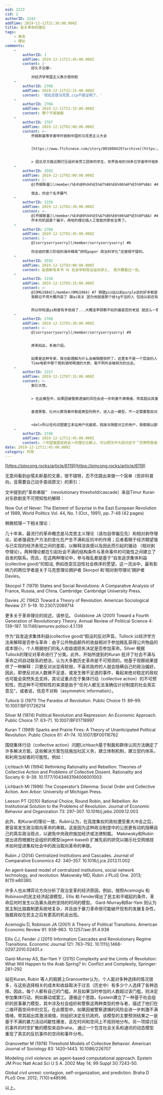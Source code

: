 ```yaml
---
aid: 2223
cid: 2
authorID: 2243
addTime: 2019-12-11T21:30:00.000Z
title: 有关革命的理论
tags:
    - 革命
    - 理论
comments:
    -
        authorID: 1
        addTime: 2019-12-11T21:45:00.000Z
        content: |-
            好久不见哪~

            对经济学帝国主义表示很欣慰
    -
        authorID: 2766
        addTime: 2019-12-11T22:15:00.000Z
        content: '现在还提马克思,ccp不是证明了，'
    -
        authorID: 2766
        addTime: 2019-12-11T22:15:00.000Z
        content: 哪个不是独裁
    -
        authorID: 2767
        addTime: 2019-12-12T02:00:00.000Z
        content: >-
            乔姆斯基等学者呼吁抵制中国的马克思主义大会


            [https://www.ftchinese.com/story/001080429?archive](https://www.ftchinese.com/story/001080429?archive=)


            > 因北京方面近期打压组织亲劳工团体的学生，世界各地的30多位学者呼吁抵制在中国举行的世界马克思主义大会。
    -
        authorID: 2592
        addTime: 2019-12-12T02:00:00.000Z
        content: |-
            @[乔姆斯基](/member/%E4%B9%94%E5%A7%86%E6%96%AF%E5%9F%BA) #4

            我去，你这个名字霸气
    -
        authorID: 2156
        addTime: 2019-12-12T02:30:00.000Z
        content: >-
            @[乔姆斯基](/member/%E4%B9%94%E5%A7%86%E6%96%AF%E5%9F%BA) #4
            乔木司机就是个骗子。用他的理论搞人工智能的那些全黑了。
    -
        authorID: 2768
        addTime: 2019-12-12T02:45:00.000Z
        content: |-
            @[sorrysorrysorry](/member/sorrysorrysorry) #6

            你总结的第三阶段的海外精英“研究paper 政治科学化”还是很不错的。
    -
        authorID: 2592
        addTime: 2019-12-12T03:00:00.000Z
        content: 赵鼎新有本书 叫 社会学和政治运动讲义， 我大概看过一些。
    -
        authorID: 2156
        addTime: 2019-12-12T03:15:00.000Z
        content: >-
            @[OMG1984](/member/OMG1984) #7 隔壁pin站以前purple说的好多都是有用的信息 后来一气都自己删掉了
            我都记不得大概内容了 跟ai有关 因为他就是那个给tg干活的人 包括以前还有一个ID 也是搞ai的 一样也把自己内容全删除了


            所以你知道yi粉是有多低级了...大概连李硕都不如的最底层的老鼠 就这么一群老鼠还想搞键政污染中文网络 naive
    -
        authorID: 2768
        addTime: 2019-12-12T03:30:00.000Z
        content: >-
            @[sorrysorrysorry](/member/sorrysorrysorry) #9


            原来如此，多谢介绍。


            如果是这种专家，我也能理解为什么会被隔壁排挤了。这更本不是一个层级的人，他跑到隔壁交流就是怀璧其罪。就像In
            Time电影中那个跑到酒吧喝酒的大款，毫不例外会被剥光扔出去。
    -
        authorID: 2157
        addTime: 2019-12-12T07:15:00.000Z
        content: >-
            索引大赞。


            > 在此模型中，如果因被警察逮捕的风险会进一步刺激不满情绪，带其超出其激活阈值，则组织决定反抗政府。


            香港黑警、化州火葬场事件都是典型的例子。进入这一模型，不一定需要警民对立情绪，只要有足够的“你们”、“我们”的隔阂感（马克思大概会把它升级到“阶级对立”？），就很容易产生这种心理现象。


            <del>所以任何试图建立本站用户优越感，挑拨与隔壁对立的用户，我都报以鄙视</del>
    -
        authorID: 2746
        addTime: 2019-12-12T11:45:00.000Z
        content: ＜中国復国促进会＞的理论见解上，可以把文中大段归总于＂恐惧导致虽有相聚倾向而不相聚，更不出声表态支持＂
date: 2019-12-12T11:45:00.000Z
category: 时政
---
```


[https://pincong.rocks/article/6119](https://pincong.rocks/article/6119)

无意间看到@懦夫斯基的文章，很不错呀，忍不住跳出来做一个简单（但非科普向，且需要自己动手查阅原文）的索引：

文中提到的“革命串联” （revolutionary threshold/cascade）来自Timur Kuran 对东欧剧变不可预知性的解释：

Now Out of Never: The Element of Surprise in the East European Revolution of 1989, World Politics Vol. 44, No. 1 (Oct., 1991), pp. 7-48 (42 pages)

稍微梳理一下相关理论：

几十年来，最流行的革命概念是马克思主义理论（请勿自带偏见先）和相对剥夺理论。前者强调生产方法的变化在产生不满和反抗中的作用；后者着眼于经济期望值与已实现的经济表现之间的差距，以解释沮丧感以及因此而引起的骚动 （相对剥夺理论）。两种理论都在引起社会不满的结构条件与革命事件的可能性之间建立了自发的联系。而且，在这两种理论中，参与叛乱都是基于“自发追求集体利益(collective good)“的假设, 例如改变压迫性社会秩序的愿望。这一流派中，最有影响力的两位学者是关于马克思理论拥护者 Skocpol 和‘相对剥夺理论’拥护者Davies。

Skocpol T (1979) States and Social Revolutions: A Comparative Analysis of France, Russia, and China. Cambridge: Cambridge University Press.

Davies JC (1962) Toward a Theory of Revolution. American Sociological Review 27: 5–19. 10.2307/2089714

更多关于革命理论的综述，请参见。 Goldstone JA (2001) Toward a Fourth Generation of Revolutionary Theory. Annual Review of Political Science 4: 139–187. 10.1146/annurev.polisci.4.1.139

作为“自发追求集体利益(collective good)“假设的反对声音。Tullock 以经济学方法来解释是否参与革命：由于公共物品额外的收益相对于参加叛乱获得公共物品的成本很小，个人根据他们的私人收益或损失决定是否参加革命。Silver 根据Tullock的理论对革命进行了分类。此外，开始所提到的Kuran 批评了社会不满与革命之间自动联系的想法，认为大多数历史革命是不可预测的。他基于观察结果提供了一种解释：只要反对派显得软弱，不喜欢政府的人就会隐瞒自己的政治偏好。因此，即使反对派人数微不足道，或发生微不足道的事件，看起来绝对稳定的政权也可能会突然失去支持，其论证重点在于集体行动（collective action）的不可预知性，而这种不可预知性的来源是由于“任何人都无法准确估计对制度的社会真实意见”，或者说，信息不对称（asymmetric information）。

Tullock G (1971) The Paradox of Revolution. Public Choice 11: 89–99. 10.1007/BF01726214

Silver M (1974) Political Revolution and Repression: An Economic Approach. Public Choice 17: 63–71. 10.1007/BF01718997

Kuran T (1989) Sparks and Prairie Fires: A Theory of Unanticipated Political Revolution. Public Choice 61: 41–74. 10.1007/BF00116762

围绕集体行动（collective action）问题Lichbach基于制裁和群体认同方法确定了许多解决方案。这些解决方案包括施加社区义务，建立体制机制，建立契约体系，和利用当权者的可能性。例如：

Lichbach MI (1994) Rethinking Rationality and Rebellion: Theories of Collective Action and Problems of Collective Dissent. Rationality and Society 6: 8–39. 10.1177/1043463194006001003

Lichbach MI (1996) The Cooperator’s Dilemma: Social Order and Collective Action. Ann Arbor: University of Michigan Press.

Leeson PT (2010) Rational Choice, Round Robin, and Rebellion: An Institutional Solution to the Problems of Revolution. Journal of Economic Behavior and Organization 73: 297–307. 10.1016/j.jebo.2009.12.003

此外，和Kuran的理论一致，Rubin认为，在高度集权的政权遭受重大冲击之后，更容易发生政治取向革命的串联。这是因为这种政治制度中的公民更有动机隐瞒自己的真实政治观点，以避免中央政府施加经济或法律制裁。 Makowsky和Rubin 提出进而根据社会组织的模型(agent-based) 扩展先前的研究以揭示社交网络技术如何促进集权社会中的政治取向革命的串联。

Rubin J (2014) Centralized Institutions and Cascades. Journal of Comparative Economics 42: 340–357. 10.1016/j.jce.2013.11.002

An agent-based model of centralized institutions, social network technology, and revolution. Makowsky MD, Rubin J PLoS One. 2013; 8(11):e80380.

许多人也从博弈论方向分析了政治变革的经济原因。例如，按照Acemoglu 和Robinson的民主经济起源模型，Ellis 和 Fender得出了民主和平崛起的条件，革命后何时发生以及寡头政府坚持的时间的模型。 Gard-Murray和Bar-Yam 则认为民主制比独裁制更系统地复杂，并且由于暴力革命很可能破坏现有的发展复杂性，独裁政权在民主之后有更高的机会出现。

Acemoglu D, Robinson JA (2001) A Theory of Political Transitions. American Economic Review 91: 938–963. 10.1257/aer.91.4.938

Ellis CJ, Fender J (2011) Information Cascades and Revolutionary Regime Transitions. Economic Journal 121: 763–792. 10.1111/j.1468-0297.2010.02401.x

Gard-Murray AS, Bar-Yam Y (2015) Complexity and the Limits of Revolution: What Will Happen to the Arab Spring? In: Conflict and Complexity, Springer: 281–292

站在Kuran, Rubin 等人的肩膀上Granovetter认为，个人面对多种选择的情况很多，与这些选择相关的成本和收益取决于过去（历史中）有多少个人选择了各种选择。因此，每个人都有自己的门槛，并且如果当时参加的人数超过该门槛，则决定参加集体行动，例如暴动或罢工。遵循这个思路，Epstein建立了一种基于社会组织的民事暴力模型，其中涉及社会组织和警察这两种类型的参与者，描述了他们在二维环面空间中的交互。在此模型中，如果因被警察逮捕的风险会进一步刺激不满情绪，带其超出其激活阈值，则组织决定反抗政府。该模型的主要预测结果之一是基于不满的暴力活动间歇性爆发，且在时间和空间上不规则地分布。另一项探讨反抗事件的时空扩散的模型来自Braha， 通过一个包含社会关系和通讯的动态模型重现了真实的反抗事件的空间和事件分布。

Granovetter M (1978) Threshold Models of Collective Behavior. American Journal of Sociology 83: 1420–1443. 10.1086/226707

Modeling civil violence: an agent-based computational approach. Epstein JM Proc Natl Acad Sci U S A. 2002 May 14; 99 Suppl 3():7243-50.

Global civil unrest: contagion, self-organization, and prediction. Braha D PLoS One. 2012; 7(10):e48596.

以上。
